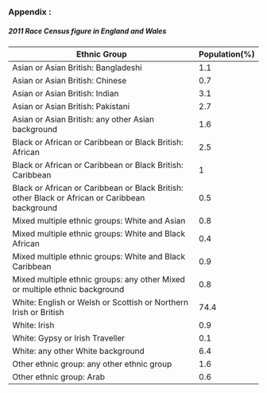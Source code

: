 
### Appendix :

##### 2011 Race Census figure in England and Wales

| Ethnic Group                                                                                   | Population(%) |
|------------------------------------------------------------------------------------------------|---------------|
| Asian or Asian British: Bangladeshi | 1.1 |
| Asian or Asian British: Chinese | 0.7 |
| Asian or Asian British: Indian | 3.1 |
| Asian or Asian British: Pakistani | 2.7 |
| Asian or Asian British: any other Asian background | 1.6 |
| Black or African or Caribbean or Black British: African | 2.5 |
| Black or African or Caribbean or Black British: Caribbean | 1 |
| Black or African or Caribbean or Black British: other Black or African or Caribbean background | 0.5 |
| Mixed multiple ethnic groups: White and Asian | 0.8 |
| Mixed multiple ethnic groups: White and Black African | 0.4 |
| Mixed multiple ethnic groups: White and Black Caribbean | 0.9 |
| Mixed multiple ethnic groups: any other Mixed or multiple ethnic background | 0.8 |
| White: English or Welsh or Scottish or Northern Irish or British | 74.4 |
| White: Irish | 0.9 |
| White: Gypsy or Irish Traveller | 0.1 |
| White: any other White background | 6.4 |
| Other ethnic group: any other ethnic group | 1.6 |
| Other ethnic group: Arab | 0.6 |
